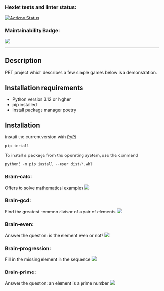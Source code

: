 ### Hexlet tests and linter status:
[![Actions Status](https://github.com/Gvozdinni/python-project-49/actions/workflows/hexlet-check.yml/badge.svg)](https://github.com/Gvozdinni/python-project-49/actions)
### Maintainability Badge:
<a href="https://codeclimate.com/github/Gvozdinni/python-project-49/maintainability"><img src="https://api.codeclimate.com/v1/badges/ab826fe5dfc40af0b666/maintainability" /></a>
____
## Description
PET project which describes a few simple games below is a demonstration.
## Installation requirements
* Python version 3.12 or higher
* pip installed
* Install package manager poetry
## Installation
Install the current version with [PyPl](https://packaging.python.org/en/latest/tutorials/installing-packages/)
```python
pip install
```
To install a package from the operating system, use the command
```python
python3 -m pip install --user dist/*.whl
```

### Brain-calc:
Offers to solve mathematical examples
<a href="https://asciinema.org/a/WEKZthGpXymwQgoLZa4er6SoP" target="_blank"><img src="https://asciinema.org/a/WEKZthGpXymwQgoLZa4er6SoP.svg" /></a>
### Brain-gcd:
Find the greatest common divisor of a pair of elements
<a href="https://asciinema.org/a/78xAL5F3yENv062X0ldVC3eRX" target="_blank"><img src="https://asciinema.org/a/78xAL5F3yENv062X0ldVC3eRX.svg" /></a>
### Brain-even:
Answer the question: is the element even or not?
<a href="https://asciinema.org/a/CNoEjVXsF7r0HTkfLKpqM61ZM" target="_blank"><img src="https://asciinema.org/a/CNoEjVXsF7r0HTkfLKpqM61ZM.svg" /></a>
### Brain-progression:
Fill in the missing element in the sequence
<a href="https://asciinema.org/a/f3h7yYnNZqGycskk6OvDFVsDt" target="_blank"><img src="https://asciinema.org/a/f3h7yYnNZqGycskk6OvDFVsDt.svg" /></a>
### Brain-prime:
Answer the question: an element is a prime number
<a href="https://asciinema.org/a/7Qq61j2kb2K5nk8Sf6VWjOwBU" target="_blank"><img src="https://asciinema.org/a/7Qq61j2kb2K5nk8Sf6VWjOwBU.svg" /></a>


